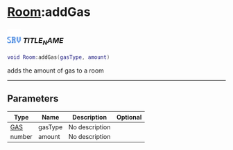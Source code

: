 # [Room](../room/README.md):addGas

### <img src="../../.gitbook/assets/server.png" width="32" height="32" /> $TITLE_NAME$

```lua
void Room:addGas(gasType, amount)
```

adds the amount of gas to a room<br>

-----------------
## Parameters

| Type   | Name | Description | Optional |
| ------ | ---- | ----------- | -------: |
| [GAS](../gas/README.md) | gasType | No description |  |
| number | amount | No description |  |
